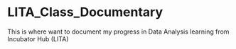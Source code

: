 # LITA_Class_Documentary
This is where  want to document my progress in Data Analysis learning from Incubator Hub (LITA)
